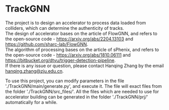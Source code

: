 
# TrackGNN  

The project is to design an accelerator to process data loaded from colliders, which can determine the authenticity of tracks.  
The design of accelerator bases on the article of FlowGNN, and refers to the open-source code - https://arxiv.org/abs/2204.13103 and https://github.com/sharc-lab/FlowGNN.  
The algorithm of processing bases on the article of sPhenix, and refers to the open-source code - https://arxiv.org/abs/1810.06111 and https://bitbucket.org/dtyu/trigger-detection-pipeline.  
If there is any issue or question, please contact Hanqing Zhang by the email hanqing.zhang@zju.edu.cn.  

To use this project, you can modify parameters in the file './TrackGNN/main/generate.py', and execute it.  The file will exact files from the folder './TrackGNN/src_files/'. All the files which are needed to use for accelerator building can be generated in the folder './TrackGNN/prj/' automatically for a while.  

